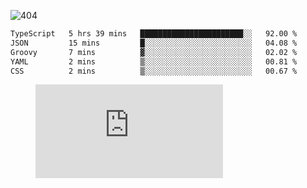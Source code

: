 ![404](https://user-images.githubusercontent.com/378023/89412096-6f759d80-d761-11ea-8c57-84b30ef3f2b1.png)

<!--START_SECTION:waka-->

```txt
TypeScript   5 hrs 39 mins   ███████████████████████░░   92.00 %
JSON         15 mins         █░░░░░░░░░░░░░░░░░░░░░░░░   04.08 %
Groovy       7 mins          ▓░░░░░░░░░░░░░░░░░░░░░░░░   02.02 %
YAML         2 mins          ▒░░░░░░░░░░░░░░░░░░░░░░░░   00.81 %
CSS          2 mins          ▒░░░░░░░░░░░░░░░░░░░░░░░░   00.67 %
```

<!--END_SECTION:waka-->
<figure><embed src="https://wakatime.com/share/@018b853e-267a-435d-a858-33e2b098b9d7/f3c3aa68-553a-4373-a9f9-2d456f62f780.svg"></embed></figure>
